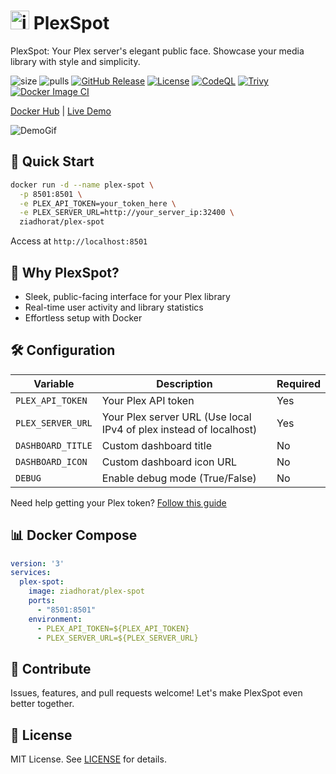 # <img src="https://cdn-icons-png.freepik.com/256/7664/7664156.png?uid=R161963193&ga=GA1.1.651749782.1725523197&semt=ais_hybrid" alt="iCON" width="30" height="30"> PlexSpot

PlexSpot: Your Plex server's elegant public face. Showcase your media library with style and simplicity.

![size](https://img.shields.io/docker/image-size/11notes/keeweb/1.18.7?color=0eb305)
![pulls](https://img.shields.io/docker/pulls/ziadhorat/plex-spot?color=2b75d6) 
[![GitHub Release][release-img]][release]
[![License][license-img]][license]
[![CodeQL](https://github.com/ziadhorat/Plex-Spot/actions/workflows/github-code-scanning/codeql/badge.svg)](https://github.com/ziadhorat/Plex-Spot/actions/workflows/github-code-scanning/codeql)
[![Trivy](https://github.com/ziadhorat/Plex-Spot/actions/workflows/trivy.yml/badge.svg)](https://github.com/ziadhorat/Plex-Spot/actions/workflows/trivy.yml)
[![Docker Image CI](https://github.com/ziadhorat/Plex-Spot/actions/workflows/docker-image.yml/badge.svg)](https://github.com/ziadhorat/Plex-Spot/actions/workflows/docker-image.yml)

[Docker Hub](https://hub.docker.com/r/ziadhorat/plex-spot) | [Live Demo](https://plex-spot.labhome.co.za)

![DemoGif](https://github.com/user-attachments/assets/70c510c5-c95b-4d86-8597-0d919b554096)

## 🚀 Quick Start

```bash
docker run -d --name plex-spot \
  -p 8501:8501 \
  -e PLEX_API_TOKEN=your_token_here \
  -e PLEX_SERVER_URL=http://your_server_ip:32400 \
  ziadhorat/plex-spot
```

Access at `http://localhost:8501`

## 🌟 Why PlexSpot?

- Sleek, public-facing interface for your Plex library
- Real-time user activity and library statistics
- Effortless setup with Docker

## 🛠 Configuration

| Variable | Description | Required |
|----------|-------------|----------|
| `PLEX_API_TOKEN` | Your Plex API token | Yes |
| `PLEX_SERVER_URL` | Your Plex server URL (Use local IPv4 of plex instead of localhost) | Yes |
| `DASHBOARD_TITLE` | Custom dashboard title | No |
| `DASHBOARD_ICON` | Custom dashboard icon URL | No |
| `DEBUG` | Enable debug mode (True/False) | No |

Need help getting your Plex token? [Follow this guide](https://digiex.net/threads/plex-guide-step-by-step-getting-plex-token.15402/)

## 📊 Docker Compose

```yaml
version: '3'
services:
  plex-spot:
    image: ziadhorat/plex-spot
    ports:
      - "8501:8501"
    environment:
      - PLEX_API_TOKEN=${PLEX_API_TOKEN}
      - PLEX_SERVER_URL=${PLEX_SERVER_URL}
```

## 🤝 Contribute

Issues, features, and pull requests welcome! Let's make PlexSpot even better together.

## 📜 License

MIT License. See [LICENSE](LICENSE) for details.

[release]: https://github.com/ziadhorat/Plex-Spot/releases/latest
[release-img]: https://img.shields.io/github/v/release/ziadhorat/Plex-Spot?logo=github
[license]: https://github.com/ziadhorat/Plex-Spot/blob/master/LICENSE
[license-img]: https://img.shields.io/github/license/ziadhorat/Plex-Spot

